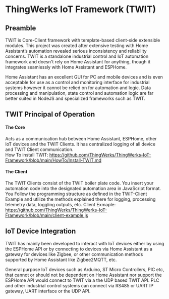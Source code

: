 # ThingWerks IoT Framework (TWIT)

## Preamble

TWIT is Core-Client framework with template-based client-side extensible modules. This project was created after extensive testing with Home Assistant’s automation revealed serious inconsistency and reliability concerns. TWIT is a standalone industrial control and IoT automation framework and doesn't rely on Home Assistant for anything, though it integrates seamlessly with Home Assistant and ESPHome. 

Home Assistant has an excellent GUI for PC and mobile devices and is even acceptable for use as a control and monitoring interface for industrial systems however it cannot be relied on for automation and logic. Data processing and manipulation, state control and automation logic are far better suited in NodeJS and specialized frameworks such as TWIT.

## TWIT Principal of Operation

#### The Core
Acts as a communication hub between Home Assistant, ESPHome, other IoT devices and the TWIT Clients. It has centralized logging of all device and TWIT Client communication.   
How To install TWIT: https://github.com/ThingWerks/ThingWerks-IoT-Framework/blob/main/HowTo/Install-TWIT.md

#### The Client
The TWIT Clients consist of the TWIT boiler plate code. You insert your automation code into the designated automation area in JavaScript format. You Follow the programming structure as defined in the TWIT-Client Example and utilize the methods explained there for logging, processing telemetry data, toggling outputs, etc.
Client Exmaple:  https://github.com/ThingWerks/ThingWerks-IoT-Framework/blob/main/client-example.js


## IoT Device Integration

TWIT has mainly been developed to interact with IoT devices either by using the ESPHome API or by connecting to devices via Home Assistant as a gateway for devices like Zigbee, or other communication methods supported by Home Assistant like Zigbee2MQTT, etc. 

General purpose IoT devices such as Arduino, ST Micro Controllers, PIC etc, that cannot or should not be dependent on Home Assistant nor support the ESPHome API would connect to TWIT via a the UDP based TWIT API. PLC and other industrial control systems can connect via RS485 or UART IP gateway, UART interface or the UDP API. 
